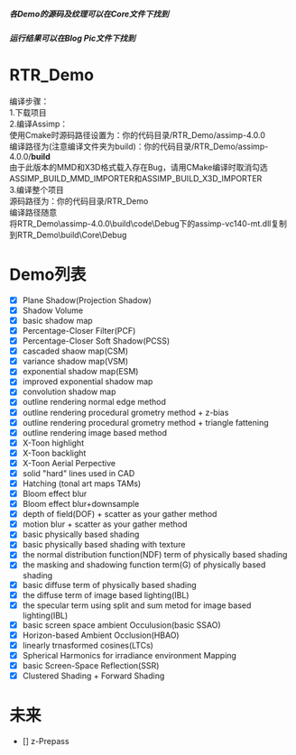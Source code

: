 ##### 各Demo的源码及纹理可以在Core文件下找到 
##### 运行结果可以在Blog Pic文件下找到
# RTR_Demo  

编译步骤：  
1.下载项目  
2.编译Assimp：  
使用Cmake时源码路径设置为：你的代码目录/RTR_Demo/assimp-4.0.0  
编译路径为(注意编译文件夹为build)：你的代码目录/RTR_Demo/assimp-4.0.0/**build**  
由于此版本的MMD和X3D格式载入存在Bug，请用CMake编译时取消勾选  
ASSIMP_BUILD_MMD_IMPORTER和ASSIMP_BUILD_X3D_IMPORTER  
3.编译整个项目  
源码路径为：你的代码目录/RTR_Demo  
编译路径随意  
将RTR_Demo\assimp-4.0.0\build\code\Debug下的assimp-vc140-mt.dll复制到RTR_Demo\build\Core\Debug

# Demo列表
 - [x] Plane Shadow(Projection Shadow)
 - [x] Shadow Volume
 - [x] basic shadow map
 - [x] Percentage-Closer Filter(PCF)
 - [x] Percentage-Closer Soft Shadow(PCSS)
 - [x] cascaded shaow map(CSM)
 - [x] variance shadow map(VSM)
 - [x] exponential shadow map(ESM)
 - [x] improved exponential shadow map
 - [x] convolution shadow map
 - [x] outline rendering normal edge method
 - [x] outline rendering procedural grometry method + z-bias
 - [x] outline rendering procedural grometry method + triangle fattening
 - [x] outline rendering image based method
 - [x] X-Toon highlight
 - [x] X-Toon backlight
 - [x] X-Toon Aerial Perpective
 - [x] solid "hard" lines used in CAD
 - [x] Hatching (tonal art maps TAMs)
 - [x] Bloom effect blur
 - [x] Bloom effect blur+downsample
 - [x] depth of field(DOF) + scatter as your gather method
 - [x] motion blur + scatter as your gather method
 - [x] basic physically based shading
 - [x] basic physically based shading with texture
 - [x] the normal distribution function(NDF) term of physically based shading
 - [x] the masking and shadowing function term(G) of physically based shading
 - [x] basic diffuse term of physically based shading
 - [x] the diffuse term of image based lighting(IBL)
 - [x] the specular term using split and sum metod for image based lighting(IBL)
 - [x] basic screen space ambient Occulusion(basic SSAO)
 - [x] Horizon-based Ambient Occlusion(HBAO)
 - [x] linearly trnasformed cosines(LTCs)
 - [x] Spherical Harmonics for irradiance environment Mapping
 - [x] basic Screen-Space Reflection(SSR)
 - [x] Clustered Shading + Forward Shading
 
# 未来
 - [] z-Prepass
